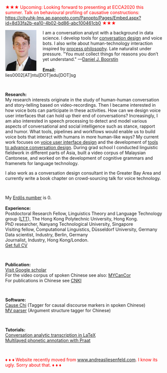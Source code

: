<font color="red">&#9733;&#9733;&#9733; Upcoming: Looking forward to presenting at ECCA2020 this summer. Talk on behavioural profiling of causative constructions: https://cityuhk-lms.ap.panopto.com/Panopto/Pages/Embed.aspx?id=8d33fa2b-ea10-4b02-bd86-abc100461cb0 &#9733;&#9733;&#9733;</font><br />

<p><img src="pic.jpg" alt="Picture" style="float:left;border:2;margin-right: 20px;">

I am a conversation analyst with a background in data science. I develop tools for <a href="https://chatbotslife.com/what-is-conversation-design-4cfe7ed200ea">conversation design</a> and voice bots. I also write about human-technology interaction inspired by <a href="https://en.wikipedia.org/wiki/Process_philosophy">process philosophy</a>. Late naturalist under pressure. "You must collect things for reasons you don’t yet understand." —<a href="https://www.google.com/search?q=daniel+boorstin+quotes&oq=daniel+boorstin+quotes">Daniel J. Boorstin</a> 
<br />
<br />
<b>Email:</b> <br> 
lies0002[AT]ntu[DOT]edu[DOT]sg<br>

<br />

<b>Research:</b> <br>
My research interests originate in the study of human-human conversation and story-telling based on video-recordings. Then I became interested in how voice bots can participate in these activities. How can we design voice user interfaces that can hold up their end of conversations? Increasingly, I am also interested in speech processing to detect and model various aspects of conversational and social intelligence such as stance, rapport and humor. What tools, pipelines and workflows would enable us to build voice bots that interact with humans in more human-like ways? 
My current work focuses on <a href="https://liesenf.github.io/talking-chinese-characters">voice user interface design</a> and the development of <a href="https://liesenf.github.io/beyond-words-asr">tools to advance conversation design</a>. During grad school I conducted linguistic fieldwork in different parts of Asia, built a video corpus of Malaysian Cantonese, and worked on the development of cognitive grammars and framenets for language technology. <br />

I also work as a conversation design consultant in the Greater Bay Area and currently write a book chapter on crowd-sourcing talk for voice technology.<br />

<br />

My <a href="https://en.wikipedia.org/wiki/Erd%C5%91s_number">Erdős number</a> is 0.<br />
<br />
<b>Experience:</b> <br>
Postdoctoral Research Fellow, Linguistics Theory and Language Technology group (<a href="http://llt.cbs.polyu.edu.hk/">LTT</a>), The Hong Kong Polytechnic University, Hong Kong.<br>
PhD researcher, Nanyang Technological University, Singapore<br>
Visiting fellow, Computational Linguistics, Düsseldorf University, Germany<br>
Data scientist, Industry, Berlin, Germany<br>
Journalist, Industry, Hong Kong/London.<br>
<a href="mailto:lies0002[AT]ntu[DOT]edu[DOT]sg">Get full CV</a><br>

<br />

<b>Publication:</b> <br />
<a href="https://scholar.google.com/citations?user=pMjOZNsAAAAJ">Visit Google scholar</a><br />
For the video corpus of spoken Chinese see also: <a href="https://liesenf.github.io/mycancor">MYCanCor</a><br />
For publications in Chinese see <a href="http://new.oversea.cnki.net/index/">CNKI</a><br />



<br />

<b>Software:</b><br>
<a href="https://liesenf.github.io/toolstutorials">Cause Chi</a> (Tagger for causal discourse markers in spoken Chinese)<br>
<a href="https://liesenf.github.io/toolstutorials">MV parser</a> (Argument structure tagger for Chinese) <br>

<br />

<b>Tutorials:</b><br>
<a href="https://liesenf.github.io/toolstutorials">Conversation analytic transcription in LaTeX</a><br>
<a href="https://liesenf.github.io/toolstutorials">Multilayed phonetic annotation with Praat</a><br>

<br />

<font color="red">&#9830; &#9830; &#9830; Website recently moved from www.andreasliesenfeld.com. I know its ugly. Sorry about that. &#9830; &#9830; &#9830;</font><br />

<br />
